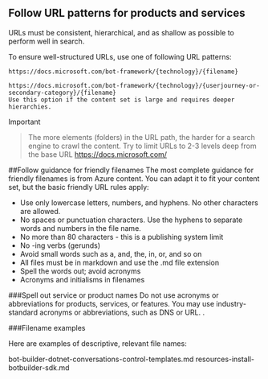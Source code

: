 ## Follow URL patterns for products and services

URLs must be consistent, hierarchical, and as shallow as possible to perform well in search.

To ensure well-structured URLs, use one of following URL patterns:


    https://docs.microsoft.com/bot-framework/{technology}/{filename}

    https://docs.microsoft.com/bot-framework/{technology}/{userjourney-or-secondary-category}/{filename}
    Use this option if the content set is large and requires deeper hierarchies.

>[!IMPORTANT]

> The more elements (folders) in the URL path, the harder for a search engine to crawl the content. Try to limit URLs to 2-3 levels deep from the base URL https://docs.microsoft.com/

##Follow guidance for friendly filenames
The most complete guidance for friendly filenames is from Azure content. You can adapt it to fit your content set, but the basic friendly URL rules apply:

- Use only lowercase letters, numbers, and hyphens. No other characters are allowed.
- No spaces or punctuation characters. Use the hyphens to separate words and numbers in the file name.
- No more than 80 characters - this is a publishing system limit
- No -ing verbs (gerunds)
- Avoid small words such as a, and, the, in, or, and so on
- All files must be in markdown and use the .md file extension
- Spell the words out; avoid acronyms
- Acronyms and initialisms in filenames

###Spell out service or product names
Do not use acronyms or abbreviations for products, services, or features.
You may use industry-standard acronyms or abbreviations, such as DNS or URL. .

###Filename examples

Here are examples of descriptive, relevant file names:

bot-builder-dotnet-conversations-control-templates.md
resources-install-botbuilder-sdk.md
